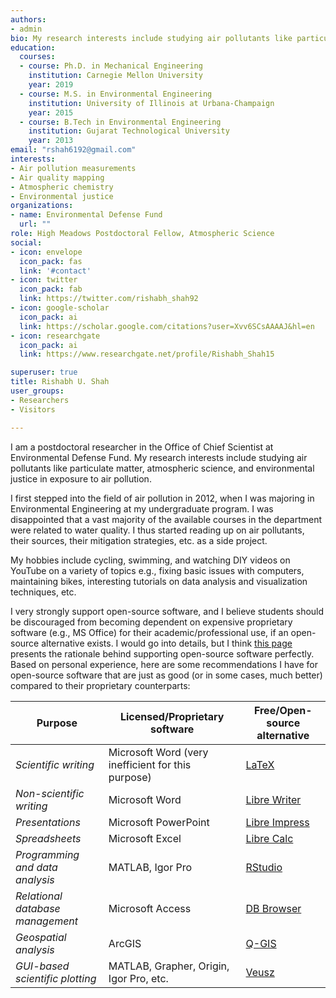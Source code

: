 ```yaml
---
authors:
- admin
bio: My research interests include studying air pollutants like particulate matter, atmospheric science, and environmental justice in exposure to air pollution.
education:
  courses:
  - course: Ph.D. in Mechanical Engineering
    institution: Carnegie Mellon University
    year: 2019
  - course: M.S. in Environmental Engineering
    institution: University of Illinois at Urbana-Champaign
    year: 2015
  - course: B.Tech in Environmental Engineering
    institution: Gujarat Technological University
    year: 2013
email: "rshah6192@gmail.com"
interests:
- Air pollution measurements
- Air quality mapping
- Atmospheric chemistry
- Environmental justice
organizations:
- name: Environmental Defense Fund
  url: ""
role: High Meadows Postdoctoral Fellow, Atmospheric Science
social:
- icon: envelope
  icon_pack: fas
  link: '#contact'
- icon: twitter
  icon_pack: fab
  link: https://twitter.com/rishabh_shah92
- icon: google-scholar
  icon_pack: ai
  link: https://scholar.google.com/citations?user=Xvv6SCsAAAAJ&hl=en
- icon: researchgate
  icon_pack: ai
  link: https://www.researchgate.net/profile/Rishabh_Shah15

superuser: true
title: Rishabh U. Shah
user_groups:
- Researchers
- Visitors

---
```

I am a postdoctoral researcher in the Office of Chief Scientist at Environmental Defense Fund. My research interests include studying air pollutants like particulate matter, atmospheric science, and environmental justice in exposure to air pollution.

I first stepped into the field of air pollution in 2012, when I was majoring in Environmental Engineering at my undergraduate program. I was disappointed that a vast majority of the available courses in the department were related to water quality. I thus started reading up on air pollutants, their sources, their mitigation strategies, etc. as a side project.

My hobbies include cycling, swimming, and watching DIY videos on YouTube on a variety of topics e.g., fixing basic issues with computers, maintaining bikes, interesting tutorials on data analysis and visualization techniques, etc.

I very strongly support open-source software, and I believe students should be discouraged from becoming dependent on expensive proprietary software (e.g., MS Office) for their academic/professional use, if an open-source alternative exists. I would go into details, but I think [this page](https://www.gnu.org/philosophy/free-sw.html) presents the rationale behind supporting open-source software perfectly. Based on personal experience, here are some recommendations I have for open-source software that are just as good (or in some cases, much better) compared to their proprietary counterparts:

| **Purpose** | **Licensed/Proprietary software** | **Free/Open-source alternative** |
| ---| --- | -- |
| *Scientific writing* | Microsoft Word (very inefficient for this purpose) | [LaTeX](https://www.latex-project.org/) |
| *Non-scientific writing* | Microsoft Word | [Libre Writer](https://www.libreoffice.org/discover/writer/) |
| *Presentations* | Microsoft PowerPoint | [Libre Impress](https://www.libreoffice.org/discover/impress/) |
| *Spreadsheets* | Microsoft Excel | [Libre Calc](https://www.libreoffice.org/discover/calc/) |
| *Programming and data analysis* | MATLAB, Igor Pro | [RStudio](https://rstudio.com/) |
| *Relational database management* | Microsoft Access | [DB Browser](https://sqlitebrowser.org/) |
| *Geospatial analysis* | ArcGIS | [Q-GIS](https://www.qgis.org/en/site/) |
| *GUI-based scientific plotting* | MATLAB, Grapher, Origin, Igor Pro, etc. | [Veusz](https://veusz.github.io/) |